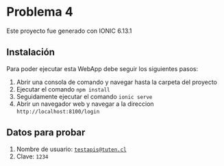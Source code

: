 # Problema 4

Este proyecto fue generado con IONIC 6.13.1

## Instalación

Para poder ejecutar esta WebApp debe seguir los siguientes pasos:
1. Abrir una consola de comando y navegar hasta la carpeta del proyecto
2. Ejecutar el comando <code>npm install</code>
3. Seguidamente ejecutar el comando <code>ionic serve</code>
4. Abrir un navegador web y navegar a la direccion <code>http://localhost:8100/login</code>

## Datos para probar

1. Nombre de usuario: <code>testapis@tuten.cl</code>
2. Clave: <code>1234</code>
